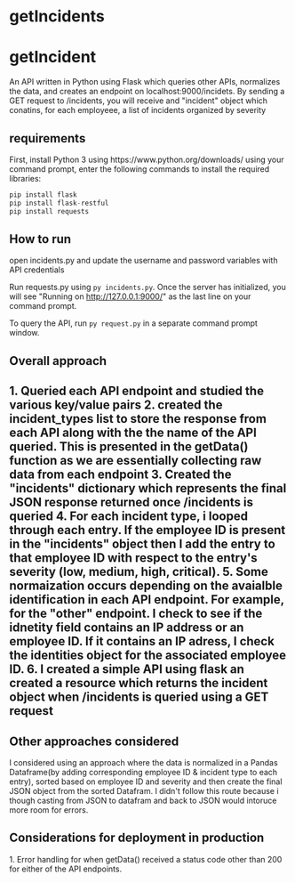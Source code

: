 # getIncidents
<h1>getIncident</h1>
<p>An API written in Python using Flask which queries other APIs, normalizes the data, and creates an endpoint on localhost:9000/incidets. By sending a GET request to /incidents, you will receive and "incident" object which conatins, for each employeee, a list of incidents organized by severity </p>

<h2>requirements</h2>
<p>First, install Python 3 using https://www.python.org/downloads/
using your command prompt, enter the following commands to install the required libraries: 
</p>
 
```python
pip install flask
pip install flask-restful
pip install requests
```
<h2>How to run</h2>
open incidents.py and update the username and password variables with API credentials 

Run requests.py using `py incidents.py`. Once the server has initialized, you will see "Running on http://127.0.0.1:9000/" as the last line on your command prompt. 

To query the API, run `py request.py` in a separate command prompt window. 

<h2>Overall approach<h2>
<p>
1. Queried each API endpoint and studied the various key/value pairs
2. created the incident_types list to store the response from each API along with the the name of the API queried. This is presented in the getData() function as we are essentially collecting raw data from each endpoint
3. Created the "incidents" dictionary which represents the final JSON response returned once /incidents is queried 
4. For each incident type, i looped through each entry. If the employee ID is present in the "incidents" object then I add the entry to that employee ID with respect to the entry's severity (low, medium, high, critical).
5. Some normaization occurs depending on the avaialble identification in each API endpoint. For example, for the "other" endpoint. I check to see if the idnetity field contains an IP address or an employee ID. If it contains an IP adress, I check the identities object for the associated employee ID.
6. I created a simple API using flask an created a resource which returns the incident object when /incidents is queried using a GET request 
</p>
 
<h2>Other approaches considered</h2>

I considered using an approach where the data is normalized in a Pandas Dataframe(by adding corresponding employee ID & incident type to each entry), sorted based on employee ID and severity and then create the final JSON object from the sorted Datafram. I didn't follow this route because i though casting from JSON to datafram and back to JSON would intoruce more room for errors. 
 
 <h2>Considerations for deployment in production</h2>
 1. Error handling for when getData() received a status code other than 200 for either of the API endpoints.



